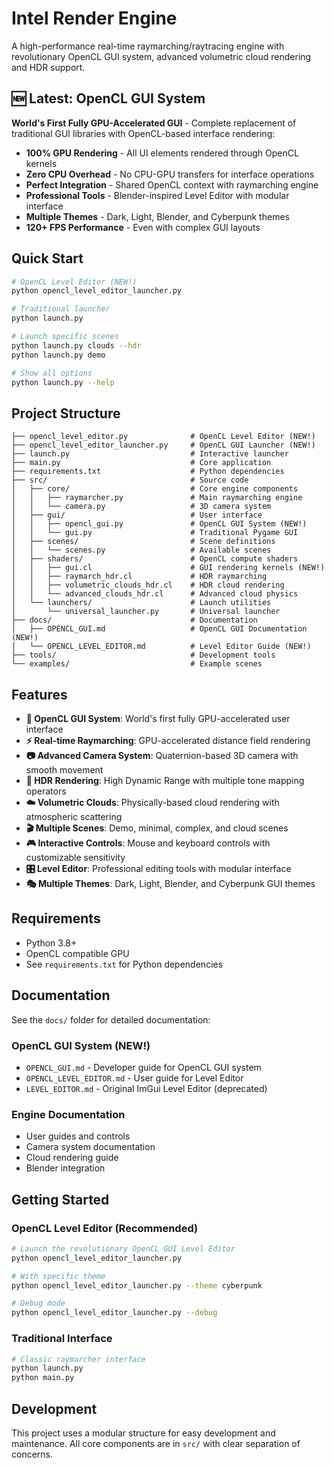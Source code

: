 # Intel Render Engine

A high-performance real-time raymarching/raytracing engine with revolutionary OpenCL GUI system, advanced volumetric cloud rendering and HDR support.

## 🆕 Latest: OpenCL GUI System

**World's First Fully GPU-Accelerated GUI** - Complete replacement of traditional GUI libraries with OpenCL-based interface rendering:

- **100% GPU Rendering** - All UI elements rendered through OpenCL kernels
- **Zero CPU Overhead** - No CPU-GPU transfers for interface operations
- **Perfect Integration** - Shared OpenCL context with raymarching engine
- **Professional Tools** - Blender-inspired Level Editor with modular interface
- **Multiple Themes** - Dark, Light, Blender, and Cyberpunk themes
- **120+ FPS Performance** - Even with complex GUI layouts

## Quick Start

```bash
# OpenCL Level Editor (NEW!)
python opencl_level_editor_launcher.py

# Traditional launcher
python launch.py

# Launch specific scenes
python launch.py clouds --hdr
python launch.py demo

# Show all options
python launch.py --help
```

## Project Structure

```
├── opencl_level_editor.py              # OpenCL Level Editor (NEW!)
├── opencl_level_editor_launcher.py     # OpenCL GUI Launcher (NEW!)
├── launch.py                           # Interactive launcher
├── main.py                             # Core application
├── requirements.txt                    # Python dependencies
├── src/                                # Source code
│   ├── core/                           # Core engine components
│   │   ├── raymarcher.py               # Main raymarching engine
│   │   └── camera.py                   # 3D camera system
│   ├── gui/                            # User interface
│   │   ├── opencl_gui.py               # OpenCL GUI System (NEW!)
│   │   └── gui.py                      # Traditional Pygame GUI
│   ├── scenes/                         # Scene definitions
│   │   └── scenes.py                   # Available scenes
│   ├── shaders/                        # OpenCL compute shaders
│   │   ├── gui.cl                      # GUI rendering kernels (NEW!)
│   │   ├── raymarch_hdr.cl             # HDR raymarching
│   │   ├── volumetric_clouds_hdr.cl    # HDR cloud rendering
│   │   └── advanced_clouds_hdr.cl      # Advanced cloud physics
│   └── launchers/                      # Launch utilities
│       └── universal_launcher.py       # Universal launcher
├── docs/                               # Documentation
│   ├── OPENCL_GUI.md                   # OpenCL GUI Documentation (NEW!)
│   └── OPENCL_LEVEL_EDITOR.md          # Level Editor Guide (NEW!)
├── tools/                              # Development tools
└── examples/                           # Example scenes
```

## Features

- **🎨 OpenCL GUI System**: World's first fully GPU-accelerated user interface
- **⚡ Real-time Raymarching**: GPU-accelerated distance field rendering
- **📷 Advanced Camera System**: Quaternion-based 3D camera with smooth movement
- **🌅 HDR Rendering**: High Dynamic Range with multiple tone mapping operators
- **☁️ Volumetric Clouds**: Physically-based cloud rendering with atmospheric scattering
- **🎬 Multiple Scenes**: Demo, minimal, complex, and cloud scenes
- **🎮 Interactive Controls**: Mouse and keyboard controls with customizable sensitivity
- **🎛️ Level Editor**: Professional editing tools with modular interface
- **🎭 Multiple Themes**: Dark, Light, Blender, and Cyberpunk GUI themes

## Requirements

- Python 3.8+
- OpenCL compatible GPU
- See `requirements.txt` for Python dependencies

## Documentation

See the `docs/` folder for detailed documentation:

### OpenCL GUI System (NEW!)
- `OPENCL_GUI.md` - Developer guide for OpenCL GUI system
- `OPENCL_LEVEL_EDITOR.md` - User guide for Level Editor
- `LEVEL_EDITOR.md` - Original ImGui Level Editor (deprecated)

### Engine Documentation  
- User guides and controls
- Camera system documentation  
- Cloud rendering guide
- Blender integration

## Getting Started

### OpenCL Level Editor (Recommended)

```bash
# Launch the revolutionary OpenCL GUI Level Editor
python opencl_level_editor_launcher.py

# With specific theme
python opencl_level_editor_launcher.py --theme cyberpunk

# Debug mode
python opencl_level_editor_launcher.py --debug
```

### Traditional Interface

```bash
# Classic raymarcher interface
python launch.py
python main.py
```

## Development

This project uses a modular structure for easy development and maintenance.
All core components are in `src/` with clear separation of concerns.
